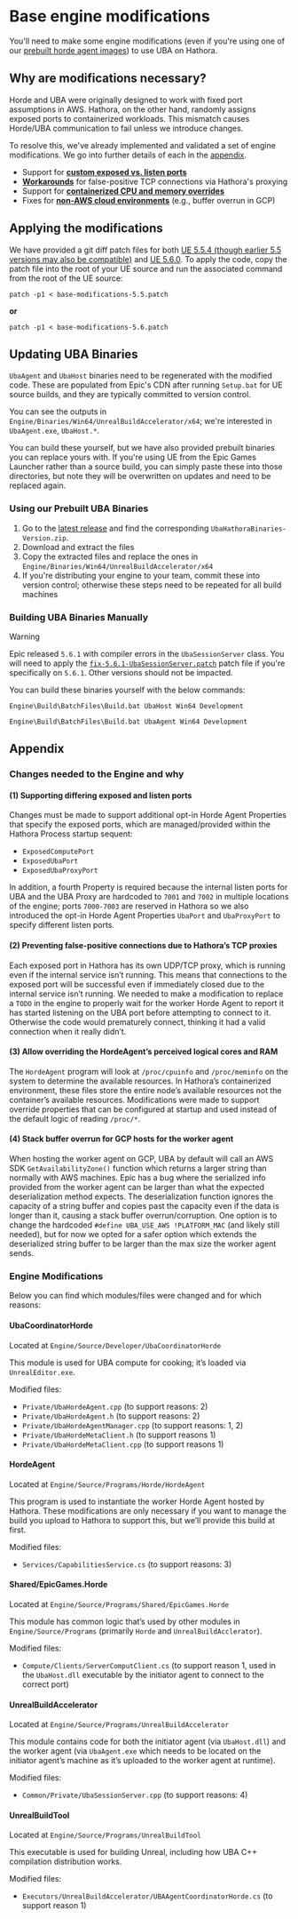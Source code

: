 # Base engine modifications

You'll need to make some engine modifications (even if you're using one of our [prebuilt horde agent images](../hathora-build/README.md#using-prebuilt-images)) to use UBA on Hathora.

## Why are modifications necessary?

Horde and UBA were originally designed to work with fixed port assumptions in AWS. Hathora, on the other hand, randomly assigns exposed ports to containerized workloads. This mismatch causes Horde/UBA communication to fail unless we introduce changes.

To resolve this, we've already implemented and validated a set of engine modifications. We go into further details of each in the [appendix](#appendix).

- Support for [**custom exposed vs. listen ports**](#1-supporting-differing-exposed-and-listen-ports)
- [**Workarounds**](#3-preventing-false-positive-connections-due-to-hathoras-tcp-proxies) for false-positive TCP connections via Hathora's proxying
- Support for [**containerized CPU and memory overrides**](#4-allow-overriding-the-hordeagents-perceived-logical-cores-and-ram)
- Fixes for [**non-AWS cloud environments**](#5-stack-buffer-overrun-for-gcp-hosts-for-the-worker-agent) (e.g., buffer overrun in GCP)

## Applying the modifications

We have provided a git diff patch files for both [UE 5.5.4 (though earlier 5.5 versions may also be compatible)](./base-modifications-5.5.patch) and [UE 5.6.0](./base-modifications-5.6.patch). To apply the code, copy the patch file into the root of your UE source and run the associated command from the root of the UE source:

```
patch -p1 < base-modifications-5.5.patch
```

**or**

```
patch -p1 < base-modifications-5.6.patch
```

## Updating UBA Binaries

`UbaAgent` and `UbaHost` binaries need to be regenerated with the modified code. These are populated from Epic's CDN after running `Setup.bat` for UE source builds, and they are typically committed to version control.

You can see the outputs in `Engine/Binaries/Win64/UnrealBuildAccelerator/x64`; we're interested in `UbaAgent.exe`, `UbaHost.*`.

You can build these yourself, but we have also provided prebuilt binaries you can replace yours with. If you're using UE from the Epic Games Launcher rather than a source build, you can simply paste these into those directories, but note they will be overwritten on updates and need to be replaced again.

### Using our Prebuilt UBA Binaries

1. Go to the [latest release](https://github.com/hathora/uba/releases/latest) and find the corresponding `UbaHathoraBinaries-Version.zip`.
1. Download and extract the files
1. Copy the extracted files and replace the ones in `Engine/Binaries/Win64/UnrealBuildAccelerator/x64`
1. If you're distributing your engine to your team, commit these into version control; otherwise these steps need to be repeated for all build machines

### Building UBA Binaries Manually

> [!WARNING]
> Epic released `5.6.1` with compiler errors in the `UbaSessionServer` class. You will need to apply the [`fix-5.6.1-UbaSessionServer.patch`](./fix-5.6.1-UbaSessionServer.patch) patch file if you're specifically on `5.6.1`. Other versions should not be impacted.

You can build these binaries yourself with the below commands:

```
Engine\Build\BatchFiles\Build.bat UbaHost Win64 Development
```

```
Engine\Build\BatchFiles\Build.bat UbaAgent Win64 Development
```

## Appendix

### Changes needed to the Engine and why

#### (1) Supporting differing exposed and listen ports

Changes must be made to support additional opt-in Horde Agent Properties that specify the exposed ports, which are managed/provided within the Hathora Process startup sequent:

- `ExposedComputePort`
- `ExposedUbaPort`
- `ExposedUbaProxyPort`

In addition, a fourth Property is required because the internal listen ports for UBA and the UBA Proxy are hardcoded to `7001` and `7002` in multiple locations of the engine; ports `7000-7003` are reserved in Hathora so we also introduced the opt-in Horde Agent Properties `UbaPort` and `UbaProxyPort` to specify different listen ports.

#### (2) Preventing false-positive connections due to Hathora’s TCP proxies

Each exposed port in Hathora has its own UDP/TCP proxy, which is running even if the internal service isn’t running. This means that connections to the exposed port will be successful even if immediately closed due to the internal service isn’t running. We needed to make a modification to replace a `TODO` in the engine to properly wait for the worker Horde Agent to report it has started listening on the UBA port before attempting to connect to it. Otherwise the code would prematurely connect, thinking it had a valid connection when it really didn’t.

#### (3) Allow overriding the HordeAgent’s perceived logical cores and RAM

The `HordeAgent` program will look at `/proc/cpuinfo` and `/proc/meminfo` on the system to determine the available resources. In Hathora’s containerized environment, these files store the entire node’s available resources not the container’s available resources. Modifications were made to support override properties that can be configured at startup and used instead of the default logic of reading `/proc/*`.

#### (4) Stack buffer overrun for GCP hosts for the worker agent

When hosting the worker agent on GCP, UBA by default will call an AWS SDK `GetAvailabilityZone()` function which returns a larger string than normally with AWS machines. Epic has a bug where the serialized info provided from the worker agent can be larger than what the expected deserialization method expects. The deserialization function ignores the capacity of a string buffer and copies past the capacity even if the data is longer than it, causing a stack buffer overrun/corruption. One option is to change the hardcoded `#define UBA_USE_AWS !PLATFORM_MAC` (and likely still needed), but for now we opted for a safer option which extends the deserialized string buffer to be larger than the max size the worker agent sends.

### Engine Modifications

Below you can find which modules/files were changed and for which reasons:

#### UbaCoordinatorHorde

Located at `Engine/Source/Developer/UbaCoordinatorHorde`

This module is used for UBA compute for cooking; it’s loaded via `UnrealEditor.exe`.

Modified files:

- `Private/UbaHordeAgent.cpp` (to support reasons: 2)
- `Private/UbaHordeAgent.h` (to support reasons: 2)
- `Private/UbaHordeAgentManager.cpp` (to support reasons: 1, 2)
- `Private/UbaHordeMetaClient.h` (to support reasons 1)
- `Private/UbaHordeMetaClient.cpp` (to support reasons 1)

#### HordeAgent

Located at `Engine/Source/Programs/Horde/HordeAgent`

This program is used to instantiate the worker Horde Agent hosted by Hathora. These modifications are only necessary if you want to manage the build you upload to Hathora to support this, but we’ll provide this build at first.

Modified files:

- `Services/CapabilitiesService.cs` (to support reasons: 3)

#### Shared/EpicGames.Horde

Located at `Engine/Source/Programs/Shared/EpicGames.Horde`

This module has common logic that’s used by other modules in `Engine/Source/Programs` (primarily `Horde` and `UnrealBuildAcclerator`).

Modified files:

- `Compute/Clients/ServerComputClient.cs` (to support reason 1, used in the `UbaHost.dll` executable by the initiator agent to connect to the correct port)

#### UnrealBuildAccelerator

Located at `Engine/Source/Programs/UnrealBuildAccelerator`

This module contains code for both the initiator agent (via `UbaHost.dll`) and the worker agent (via `UbaAgent.exe` which needs to be located on the initiator agent’s machine as it’s uploaded to the worker agent at runtime).

Modified files:

- `Common/Private/UbaSessionServer.cpp` (to support reasons: 4)

#### UnrealBuildTool

Located at `Engine/Source/Programs/UnrealBuildTool`

This executable is used for building Unreal, including how UBA C++ compilation distribution works.

Modified files:

- `Executors/UnrealBuildAccelerator/UBAAgentCoordinatorHorde.cs` (to support reason 1)